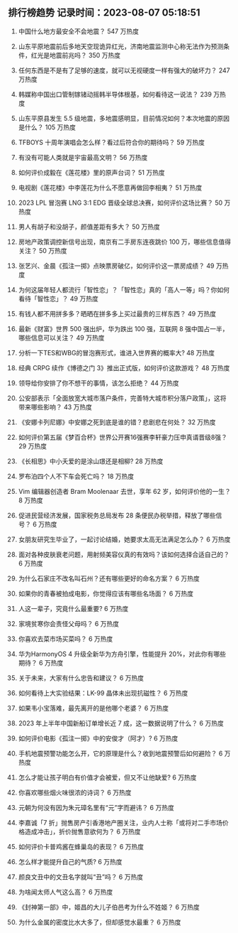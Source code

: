 
## 排行榜趋势 记录时间：2023-08-07 05:18:51
  
  1. 中国什么地方最安全不会地震？ 547 万热度
    
  2. 山东平原地震前后多地天空现诡异红光，济南地震监测中心称无法作为预测条件，红光是地震前兆吗？ 350 万热度
    
  3. 任何东西是不是有了足够的速度，就可以无视硬度一样有强大的破坏力？ 247 万热度
    
  4. 韩媒称中国出口管制镓锗动摇韩半导体根基，如何看待这一说法？ 239 万热度
    
  5. 山东平原县发生 5.5 级地震，多地震感明显，目前情况如何？本次地震的原因是什么？ 105 万热度
    
  6. TFBOYS 十周年演唱会怎么样？看过后符合你的期待吗？ 59 万热度
    
  7. 有没有可能人类就是宇宙最高文明？ 56 万热度
    
  8. 如何评价成毅在《莲花楼》里的原声台词？ 51 万热度
    
  9. 电视剧《莲花楼》中李莲花为什么不愿意再做回李相夷？ 51 万热度
    
  10. 2023 LPL 冒泡赛 LNG 3:1 EDG 晋级全球总决赛，如何评价这场比赛？ 50 万热度
    
  11. 男人有胡子和没胡子，颜值差距有多大？ 50 万热度
    
  12. 房地产政策调控新信号出现，南京有二手房东连夜跳价 100 万，哪些信息值得关注？ 50 万热度
    
  13. 张艺兴、金晨《孤注一掷》点映票房破亿，如何评价这一票房成绩？ 49 万热度
    
  14. 为何这届年轻人都流行「智性恋」？「智性恋」真的「高人一等」吗？你如何看待「智性恋」？ 49 万热度
    
  15. 有钱人都不用拼多多？晒晒在拼多多上买过最贵的三样东西？ 49 万热度
    
  16. 最新《财富》世界 500 强出炉，华为跌出 100 强，互联网 8 强中国占一半，哪些信息可以关注？ 49 万热度
    
  17. 分析一下TES和WBG的冒泡赛形式，谁进入世界赛的概率大? 48 万热度
    
  18. 经典 CRPG 续作《博德之门 3》推出正式版，如何评价这款游戏？ 48 万热度
    
  19. 领导给你安排了你不想干的事情，该怎么拒绝？ 44 万热度
    
  20. 公安部表示「全面放宽大城市落户条件，完善特大城市积分落户政策」，这将带来哪些影响？ 43 万热度
    
  21. 《安娜卡列尼娜》中安娜之死到底是谁的错？悲剧悲在何处？ 32 万热度
    
  22. 如何评价第五届《梦百合杯》世界公开赛16强赛李轩豪力压申真谞晋级8强？ 29 万热度
    
  23. 《长相思》中小夭爱的是涂山璟还是相柳? 28 万热度
    
  24. 罗布泊四个人不下车会死亡吗？ 18 万热度
    
  25. Vim 编辑器创造者 Bram Moolenaar 去世，享年 62 岁，如何评价他的一生？ 8 万热度
    
  26. 促进民营经济发展，国家税务总局发布 28 条便民办税举措，释放了哪些信号？ 6 万热度
    
  27. 女朋友研究生毕业了，一起讨论结婚，她要求太高无法满足怎么办？ 6 万热度
    
  28. 面对各种皮肤衰老问题，用射频美容仪真的有效吗？该如何选择合适自己的？ 6 万热度
    
  29. 为什么石家庄不改名叫石州？还有哪些更好的命名方案？ 6 万热度
    
  30. 如果你的青春被拍成电影，你觉得应该有哪些名场面？ 6 万热度
    
  31. 人这一辈子，究竟什么最重要? 6 万热度
    
  32. 家境贫寒你会责怪父母吗？ 6 万热度
    
  33. 你喜欢去菜市场买菜吗？ 6 万热度
    
  34. 华为HarmonyOS 4 升级全新华为方舟引擎，性能提升 20%，对此你有哪些期待？ 6 万热度
    
  35. 关于未来，大家有什么忠告和建议？ 6 万热度
    
  36. 如何看待上大实验结果：LK-99 晶体未出现抗磁性？ 6 万热度
    
  37. 如果韦小宝落难，最先离开的是他哪个老婆？ 6 万热度
    
  38. 2023 年上半年中国新船订单增长近 7 成，这一数据说明了什么？ 6 万热度
    
  39. 如何评价电影《孤注一掷》中的安俊才（阿才）? 6 万热度
    
  40. 手机地震预警功能怎么开，它的原理是什么？收到地震预警后如何避险？ 6 万热度
    
  41. 怎么才能让孩子明白有价值才会被爱，但又不让他缺爱? 6 万热度
    
  42. 你喜欢哪些烟火味很浓的诗词？ 6 万热度
    
  43. 元朝为何没有因为朱元璋名里有“元”字而避讳？ 6 万热度
    
  44. 李嘉诚「7 折」抛售房产引香港地产圈关注，业内人士称「或将对二手市场价格造成冲击」，折价抛售意欲何为？ 6 万热度
    
  45. 如何评价卡普鸡酱在蜂巢岛的表现？ 6 万热度
    
  46. 怎么样才能提升自己的气质? 6 万热度
    
  47. 颜良文丑中的文丑名字就叫“丑”吗？ 6 万热度
    
  48. 为啥闻太师人气这么高？ 6 万热度
    
  49. 《封神第一部》中，姬昌的大儿子伯邑考为什么不姓姬？ 6 万热度
    
  50. 为什么金属的密度比水大多了，但却感觉水最重？ 6 万热度
    